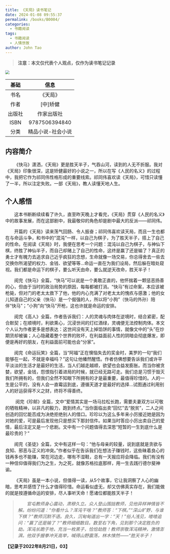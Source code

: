 ```yaml
---
title: 《天局》读书笔记
date: 2024-01-08 09:55:37
permalink: /books/B0004/
categories:
  - 书籍阅读
tags:
  - 书籍阅读
  - 人情世故
author: John Tao
---
```

> **注意：本文仅代表个人观点，仅作为读书笔记记录**

<img src="https://typora-img-1301299232.cos.ap-shanghai.myqcloud.com/img/v2-059a8eecef43d18cf17b84a1e93152e6_720w.png" style="zoom:80%;" />

|  基础  |       信息        |
| :----: | :---------------: |
|  书名  |     《天局》      |
|  作者  |     [中]矫健      |
| 出版社 |    作家出版社     |
|  ISBN  |   9787506394840   |
|  分类  | 精品小说-社会小说 |

## 内容简介

&emsp;&emsp;《快马》潇洒，《天局》更是胜天半子，气吞山河，读到的人无不折服。我对《天局》印象很深，这是矫健最好的小说之一，所以在写《人民的名义》的过程中，我把它作为祁同伟性格形成的重要线索。祁同伟喜欢读《天局》，可惜只读懂了一半，所以注定失败。一部《天局》，教人读懂天地人生。



## 个人感悟

&emsp;&emsp;这本书断断续续看了许久，直至昨天晚上才看完，《天局》贯穿《人民的名义》中的故事发展，而在这部剧中，我最敬仰的角色却是剧中最大的反派——祁同伟。

&emsp;&emsp;开篇的《天局》读来荡气回肠、令人振奋；祁同伟喜欢读天局，而且一生也都在与命运斗争，和书中的“混沌”一样，以自己为棋子，为了胜天半子，搭上了自己的性命。在阅读《天局》时，我便在思考一个问题：混沌以自己为棋子，与神仙下棋，终胜了神仙半子，而自己却赌上了自己的性命，这终是赢了还是输了？真正的勇士才有魄力去追求自己近乎疯狂的念想，生命就像一场交易，你总得舍去一些去交换你所渴望的权力、金钱、欲望等等...命运一直在为我们设局，然后躲在暗处窥视。我们都是命运下的棋子，要么听天由命，要么就逆天改命，胜天半子！

&emsp;&emsp;阅完《快马》全篇，“快马”可以说是一个勇敢正直的，他怀揣着一颗惩恶扬善的心，但由于当时的政治局势的原因，每每都被打消。“快马”有过命案，本应该被枪毙，但对门的老太太救下了他，他的内心充满了对老太太的愧疚与感激；他的女儿知道自己的父亲（快马）是一个倔强的人，所以将“小狗”（快马的外孙）陪伴“快马”；“小狗”向“快马”开枪，这也许就是命运的安排。

&emsp;&emsp;阅完《高人》全篇，作者告诉我们：人的灵魂与肉体在逆境时，结合紧密，配合默契；在顺境时，利欲熏心，沉浸世间的灯红酒绿，灵魂便无法控制肉体。本文个人认为作者更多是想表达：这世间没有天上掉馅饼的事情，就像文中的“头”在炒期货却被骗；人心隐藏着整个世界的败坏，在利益面前人性的阴暗会彻底爆发，即便是再好的朋友，在利益面前可能也会“分家”。

&emsp;&emsp;阅完《命运玩笑》全篇，当“阿福”正在懊恼失去的奖金时，美罗的一句“我们能够在一起，不就是幸福吗？”这句让他幡然醒悟。作者仿佛想要告诉我们或许平平淡淡的生活才是最好的生活，当人们越走越顺，欲望也会益发膨胀。而当你被贪婪，欲望，金钱，怨恨指引着进局的时候，就已经无路可走。我们总是习惯于毁灭我们所拥有的，但我们全然不知眼下所拥有的才是最重要，最值得珍惜的。人的一生是公平的，没有人会一直霉运到底，遵循天道才是最好的选择...试图通过利用别人的好运获得不义之财，终将不得善终。

&emsp;&emsp; 阅完《珍邮》全篇，文中“爱情其实是一场马拉松长跑，需要夫妻双方以可敬的牺牲精神，以非凡的毅力，跑到终点。”当你面临出卖“回忆”去“脱贫”，二人之间创造的回忆能否成为决绝拒绝别人的借口。珍珍以为这么多年来小厉接近她是因为对她的爱，可是最后发现他只是想买下那封信件。如果当时答应小厉出卖自己的爱情，最后注定又是一个悲剧。文中有一个问题值得去深思“短暂的一生到底什么是最珍贵的？”

&emsp;&emsp;阅完《圣徒》全篇，文中有这样一句：“他与母亲的较量，说到底就是贪欲与良知、邪恶与正义的冲突。”作者似乎在告诉我们在想法子赚钱时，这些昧着良心的钱再多也不能赚，常在河边走，哪有不湿鞋，总有一天报应将会降临。我们有没有一种信仰值得我们为之生，为之死，就像苏格拉底那样，用一生去践行德尔斐神谕。

&emsp;&emsp;《天局》虽是一本小说，但值得一读，从5个故事，它让我洞察了人心的幽暗，思考并感悟了什么才值得珍惜。命运看似虚无，却又仿佛真实存在，我们能做的就是按遵循命运的安排，尽人事听天命！愿诸位都能胜天半子！



> &emsp;&emsp;*官屯教师身心震动，肃穆久立。众人登山围拢教师，见他异样神情皆不解。纷纷问道：“你看什么？浑沌干啥？”教师答：“下棋。”“深山旷野，与谁下棋？”教师沉默不语。良久，沉甸甸道出一字：“天！”俗人浅见，喳喳追问：“赢了还是输了？”教师细细数目。数至右下角，见到那个决定胜负的劫。浑沌长跪于地，充当一枚黑子，恰恰劫胜！教师崇敬浑沌精神，激情澎湃。他双手握拳冲天高举，喊得山野震荡，林木悚然——“胜天半子！*



**【记录于2022年8月21日，03】**